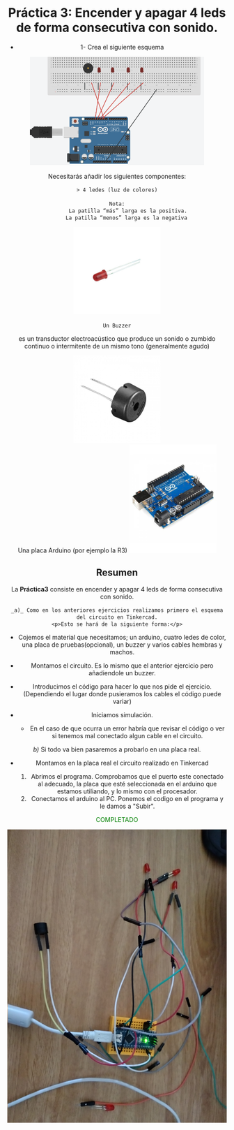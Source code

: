 <div align="center">
    
# Práctica 3: Encender y apagar 4 leds de forma consecutiva con sonido.

- 1- Crea el siguiente esquema 

<img src="ImagenEjercicio.png" alt="drawing" width="400px"/>

Necesitarás añadir los siguientes componentes: 

    > 4 ledes (luz de colores)

    Nota:
           La patilla “más” larga es la positiva.
           La patilla “menos” larga es la negativa 

      

<img src="../imagenes_readme/ledRojo.jpg" alt="drawing" width="200px"/>

    Un Buzzer

 <p> es un transductor electroacústico que produce un sonido o zumbido continuo o intermitente de un mismo tono (generalmente agudo)</p>
<center>
<img src="../imagenes_readme/buzzer.jpg" alt="drawing" width="200px"/>
</center>
    Una placa Arduino (por ejemplo la R3)

<img src="../imagenes_readme/arduino.jpg" alt="drawing" width="200px"/>


## Resumen 
La  __Práctica3__ consiste en encender y apagar 4 leds de forma consecutiva con sonido.

    _a)_ Como en los anteriores ejercicios realizamos primero el esquema del circuito en Tinkercad.
    <p>Esto se hará de la siguiente forma:</p>

- Cojemos el material que necesitamos; un arduino, cuatro ledes de color, una placa de pruebas(opcional), un buzzer y  varios cables hembras y machos.
- Montamos el circuito. Es lo mismo que el anterior ejercicio pero añadiendole un buzzer.
- Introducimos el código para hacer lo que nos pide el ejercicio. (Dependiendo el lugar donde pusieramos los cables el código puede variar)
  
- Iniciamos simulación.
    - En el caso de que ocurra un error habría que revisar el código o ver si tenemos mal conectado algun cable en el circuito.


_b)_ Si todo va bien pasaremos a probarlo en una placa real.

  
- Montamos en la placa real el circuito realizado en Tinkercad 
         
    1. Abrimos el programa. Comprobamos que el puerto este conectado al adecuado, la placa que esté seleccionada en el arduino que estamos utiliando, y lo mismo con el procesador.
    2. Conectamos el arduino al PC. Ponemos el codigo en el programa y le damos a "Subir".
    
<span style='color:green'>COMPLETADO</span>

<div align="center">

<img src="ArduinoRealPractica3.jpg" alt="drawing" width="600px" />

</div>



  
